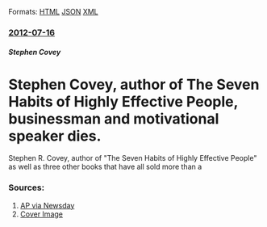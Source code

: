 
Formats: [HTML](/news/2012/07/16/stephen-covey-author-of-the-seven-habits-of-highly-effective-people-businessman-and-motivational-speaker-dies.html)  [JSON](/news/2012/07/16/stephen-covey-author-of-the-seven-habits-of-highly-effective-people-businessman-and-motivational-speaker-dies.json)  [XML](/news/2012/07/16/stephen-covey-author-of-the-seven-habits-of-highly-effective-people-businessman-and-motivational-speaker-dies.xml)  

### [2012-07-16](/news/2012/07/16/index.md)

##### Stephen Covey
# Stephen Covey, author of The Seven Habits of Highly Effective People, businessman and motivational speaker dies. 

Stephen R. Covey, author of &quot;The Seven Habits of Highly Effective People&quot; as well as three other books that have all sold more than a 


### Sources:

1. [AP via Newsday](http://www.newsday.com/entertainment/books/stephen-r-covey-dead-after-bike-accident-the-seven-habits-of-highly-effective-people-author-was-79-1.3840997)
1. [Cover Image](http://cdn.newsday.com/polopoly_fs/1.3841023.1342457306!/httpImage/image.jpg_gen/derivatives/landscape_1280/image.jpg)
